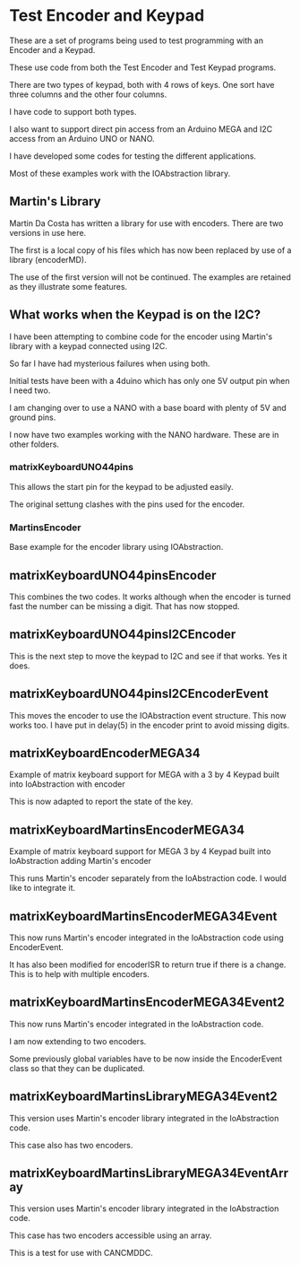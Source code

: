 # Test Encoder and Keypad

These are a set of programs being used to test programming with an Encoder and a Keypad.

These use code from both the Test Encoder and Test Keypad programs. 

There are two types of keypad, both with 4 rows of keys. One sort have three columns and the other four columns.

I have code to support both types.

I also want to support direct pin access from an Arduino MEGA and I2C access from an Arduino UNO or NANO.

I have developed some codes for testing the different applications.

Most of these examples work with the IOAbstraction library.

## Martin's Library

Martin Da Costa has written a library for use with encoders. There are two versions in use here. 

The first is a local copy of his files which has now been replaced by use of a library (encoderMD).

The use of the first version will not be continued. The examples are retained as they illustrate some features.

## What works when the Keypad is on the I2C?

I have been attempting to combine code for the encoder using Martin's library with a keypad connected using I2C.

So far I have had mysterious failures when using both.

Initial tests have been with a 4duino which has only one 5V output pin when I need two.

I am changing over to use a NANO with a base board with plenty of 5V and ground pins.

I now have two examples working with the NANO hardware. These are in other folders.

### matrixKeyboardUNO44pins

This allows the start pin for the keypad to be adjusted easily. 

The original settung clashes with the pins used for the encoder.

### MartinsEncoder

Base example for the encoder library using IOAbstraction.

## matrixKeyboardUNO44pinsEncoder

This combines the two codes. It works although when the encoder is turned fast the number can be missing a digit. That has now stopped.

## matrixKeyboardUNO44pinsI2CEncoder

This is the next step to move the keypad to I2C and see if that works. Yes it does.

## matrixKeyboardUNO44pinsI2CEncoderEvent

This moves the encoder to use the IOAbstraction event structure. This now works too. I have put in delay(5) in the encoder print to avoid missing digits.

## matrixKeyboardEncoderMEGA34

Example of matrix keyboard support for MEGA with a 3 by 4 Keypad built into IoAbstraction with encoder

This is now adapted to report the state of the key.

## matrixKeyboardMartinsEncoderMEGA34

Example of matrix keyboard support for MEGA 3 by 4 Keypad built into IoAbstraction adding Martin's encoder

This runs Martin's encoder separately from the IoAbstraction code. I would like to integrate it.

## matrixKeyboardMartinsEncoderMEGA34Event

This now runs Martin's encoder integrated in the IoAbstraction code using EncoderEvent.

It has also been modified for encoderISR to return true if there is a change.
This is to help with multiple encoders.

## matrixKeyboardMartinsEncoderMEGA34Event2

This now runs Martin's encoder integrated in the IoAbstraction code.

I am now extending to two encoders.

Some previously global variables have to be now inside the EncoderEvent class so that they can be duplicated.

## matrixKeyboardMartinsLibraryMEGA34Event2

This version uses Martin's encoder library integrated in the IoAbstraction code.

This case also has two encoders.

## matrixKeyboardMartinsLibraryMEGA34EventArray

This version uses Martin's encoder library integrated in the IoAbstraction code.

This case has two encoders accessible using an array.

This is a test for use with CANCMDDC.

